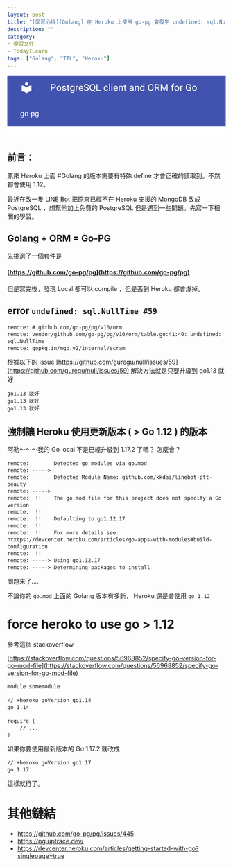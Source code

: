 ```yaml
---
layout: post
title: "[學習心得][Golang] 在 Heroku 上使用 go-pg 會發生 undefined: sql.NullTime 錯誤的解決方式"
description: ""
category: 
- 學習文件
- TodayILearn
tags: ["Golang", "TIL", "Heroku"]
---
```


![image-20211107005949431](../images/2021/image-20211107005949431.png)



## 前言：

原來 Heroku 上面 #Golang  的版本需要有特殊 define 才會正確的讀取到。不然都會使用 1.12。

最近在改一隻 [LINE Bot](http://www.evanlin.com/go-ptt-bot/) 把原來已經不在 Heroku 支援的 MongoDB 改成 PostgreSQL ，想幫他加上免費的 PostgreSQL 但是遇到一些問題。先寫一下相關的學習。



## Golang + ORM = Go-PG

先挑選了一個套件是 

#### [https://github.com/go-pg/pg](https://github.com/go-pg/pg)

但是寫完後，發現 Local 都可以 compile ，但是丟到 Heroku 都會爆掉。



## error `undefined: sql.NullTime #59`

```
remote: # github.com/go-pg/pg/v10/orm
remote: vendor/github.com/go-pg/pg/v10/orm/table.go:41:40: undefined: sql.NullTime
remote: gopkg.in/mgo.v2/internal/scram
```

根據以下的 issue  [https://github.com/guregu/null/issues/59](https://github.com/guregu/null/issues/59) 解決方法就是只要升級到 go1.13 就好

```
go1.13 就好
go1.13 就好
go1.13 就好
```



## 強制讓 Heroku 使用更新版本 ( > Go 1.12 ) 的版本

阿勒～～～我的 Go local 不是已經升級到 1.17.2 了嗎？ 怎麼會？

```
remote:        Detected go modules via go.mod
remote: -----> 
remote:        Detected Module Name: github.com/kkdai/linebot-ptt-beauty
remote: -----> 
remote:  !!    The go.mod file for this project does not specify a Go version
remote:  !!    
remote:  !!    Defaulting to go1.12.17
remote:  !!    
remote:  !!    For more details see: htxtps://devcenter.heroku.com/articles/go-apps-with-modules#build-configuration
remote:  !!    
remote: -----> Using go1.12.17
remote: -----> Determining packages to install
```

問題來了.... 

不論你的 `go.mod` 上面的 Golang 版本有多新， Heroku 還是會使用 `go 1.12`

# force heroko to use go > 1.12

參考這個 stackoverflow 

[https://stackoverflow.com/questions/56968852/specify-go-version-for-go-mod-file](https://stackoverflow.com/questions/56968852/specify-go-version-for-go-mod-file)

```
module somemodule

// +heroku goVersion go1.14
go 1.14

require (
    // ...
)
```



如果你要使用最新版本的 Go 1.17.2 就改成

```
// +heroku goVersion go1.17
go 1.17
```

這樣就行了。

# 其他鏈結

- https://github.com/go-pg/pg/issues/445
- https://pg.uptrace.dev/
- https://devcenter.heroku.com/articles/getting-started-with-go?singlepage=true
